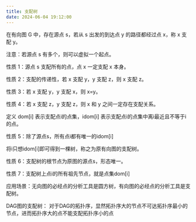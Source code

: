 ```yaml
---
title: 支配树
date: 2024-06-04 19:12:00
---
```


在有向图 G 中，存在源点 s，若从 s 出发的到达点 y 的路径都经过点 x，称 x 支配 y。

注意：若源点 s 有多个，则可以虚拟一个起点。

性质 1：源点 s 支配所有的点，点 x 一定支配 x 本身。

性质 2：支配的传递性，若 x 支配 y，y 支配 z，则 x 支配 z。

性质 3：若 x 支配 y，y 支配 x，则 x=y。

性质 4：若 x 支配 z，y 支配 z，则 x 和 y 之间一定存在支配关系。

定义 dom[i] 表示支配点i的点集，idom[i] 表示支配点i的点集中离i最近且不等于i的点。

性质 5：除了源点s，所有点i都有唯一的idom[i]

将i只想idom[i]即可得到一棵树，称之为原有向图的支配树。

性质 6：支配树的根节点为原图的源点s，形态唯一。

性质 7：支配树上点i的所有祖先节点，就是点集dom[i]

应用场景：无向图的必经点的分析工具是圆方树，有向图的必经点的分析工具是支配树。

DAG图的支配树：
对于DAG的拓扑序，显然拓扑序大的节点不可达拓扑序最小的节点，进而拓扑序大的点不能支配拓扑序小的点